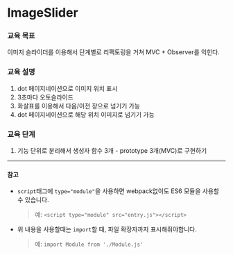# ImageSlider

### 교육 목표
이미지 슬라이더를 이용해서 단계별로 리팩토링을 거쳐 MVC + Observer를 익힌다.

### 교육 설명
1. dot 페이지네이션으로 이미지 위치 표시
2. 3초마다 오토슬라이드
3. 화살표를 이용해서 다음/이전 장으로 넘기기 가능
4. dot 페이지네이션으로 해당 위치 이미지로 넘기기 가능

### 교육 단계
1. 기능 단위로 분리해서 생성자 함수 3개 - prototype 3개(MVC)로 구현하기


---
#### 참고
- `script`태그에 `type="module"`을 사용하면 webpack없이도 ES6 모듈을 사용할 수 있습니다.
  > 예: `<script type="module" src="entry.js"></script>`
- 위 내용을 사용할때는 `import`할 때, 파일 확장자까지 표시해줘야합니다.
  > 예: `import Module from './Module.js'`  
